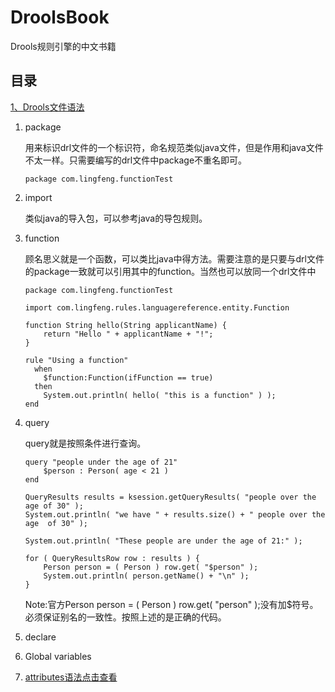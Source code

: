 

# DroolsBook

Drools规则引擎的中文书籍

## 目录

[1、Drools文件语法](Drl文件结构.md)

1. package

   用来标识drl文件的一个标识符，命名规范类似java文件，但是作用和java文件不太一样。只需要编写的drl文件中package不重名即可。

   ```drl
   package com.lingfeng.functionTest
   ```

2. import

   类似java的导入包，可以参考java的导包规则。

3. function

   顾名思义就是一个函数，可以类比java中得方法。需要注意的是只要与drl文件的package一致就可以引用其中的function。当然也可以放同一个drl文件中

   ```drl
   package com.lingfeng.functionTest
   
   import com.lingfeng.rules.languagereference.entity.Function
   
   function String hello(String applicantName) {
       return "Hello " + applicantName + "!";
   }
   
   rule "Using a function"
     when
       $function:Function(ifFunction == true)
     then
       System.out.println( hello( "this is a function" ) );
   end
   ```

4. query

   query就是按照条件进行查询。

   ```drl
   query "people under the age of 21"
       $person : Person( age < 21 )
   end
   
   QueryResults results = ksession.getQueryResults( "people over the age of 30" );
   System.out.println( "we have " + results.size() + " people over the age  of 30" );
   
   System.out.println( "These people are under the age of 21:" );
   
   for ( QueryResultsRow row : results ) {
       Person person = ( Person ) row.get( "$person" );
       System.out.println( person.getName() + "\n" );
   }
   ```

   Note:官方Person person = ( Person ) row.get( "person" );没有加$符号。必须保证别名的一致性。按照上述的是正确的代码。
 
 5. declare
 
 6. Global variables
 
 7. [attributes语法点击查看](rule_attributes.md)